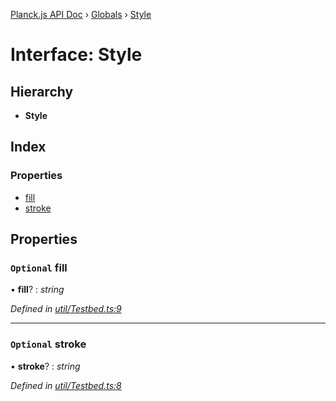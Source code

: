 [Planck.js API Doc](../README.md) › [Globals](../globals.md) › [Style](style.md)

# Interface: Style

## Hierarchy

* **Style**

## Index

### Properties

* [fill](style.md#optional-fill)
* [stroke](style.md#optional-stroke)

## Properties

### `Optional` fill

• **fill**? : *string*

*Defined in [util/Testbed.ts:9](https://github.com/shakiba/planck.js/blob/5b96d95/src/util/Testbed.ts#L9)*

___

### `Optional` stroke

• **stroke**? : *string*

*Defined in [util/Testbed.ts:8](https://github.com/shakiba/planck.js/blob/5b96d95/src/util/Testbed.ts#L8)*
